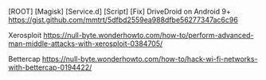 [ROOT] [Magisk] [Service.d] [Script] [Fix] DriveDroid on Android 9+
https://gist.github.com/mmtrt/5dfbd2559ea988dfbe56277347ac6c96

Xerosploit
https://null-byte.wonderhowto.com/how-to/perform-advanced-man-middle-attacks-with-xerosploit-0384705/

Bettercap
https://null-byte.wonderhowto.com/how-to/hack-wi-fi-networks-with-bettercap-0194422/